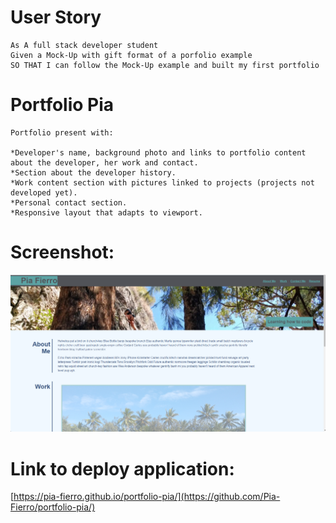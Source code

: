 # User Story
```
As A full stack developer student
Given a Mock-Up with gift format of a porfolio example
SO THAT I can follow the Mock-Up example and built my first portfolio
```

# Portfolio Pia
```
Portfolio present with:

*Developer's name, background photo and links to portfolio content about the developer, her work and contact.
*Section about the developer history.
*Work content section with pictures linked to projects (projects not developed yet).
*Personal contact section.
*Responsive layout that adapts to viewport.
```

# Screenshot:
![portfolio-pia](./assets/images/screenshot-porfolio-pia-project.jpg)

# Link to deploy application:
[https://pia-fierro.github.io/portfolio-pia/](https://github.com/Pia-Fierro/portfolio-pia/)